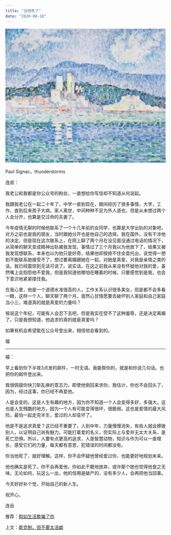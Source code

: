 ```yaml
---
title: "当他死了"
date: "2020-08-18"
---
```


  

![连岳文章](images/连岳文章picture-24.jpg)

Paul Signac，thunderstorms

  

连叔：

  

我老公和我都是你公众号的粉丝，一直想给你写信却不知道从何说起。

  

我跟我老公在一起二十年了，中学一直到现在，期间经历了很多事情，大学，工作，直到后来孩子大病，家人离世，中间种种不足为外人道也，但是从未想过两个人会分开，也算是交过命的夫妻了。

  

今年疫情无聊的时候他联系了一个十几年前的女同学，也算是大学出轨的对象吧，对方之前也是我的朋友，当时跟她分开也是他自己的选择。我在国外，没有干涉他的决定。但是现在这次联系上，在网上聊了两个月在没见面没通过电话的情况下，从简单的聊天变成精神出轨被我发现，事情过了三个月我以为他放下了，结果又被我发现想联系，本来也以为他只是好奇，结果他却按捺不住全盘托出，说觉得一想到不能联系她接受不了，想过要离婚跟她在一起，对她是真爱，对我是亲情之类的话。我已经震惊到无话可说了。说实话，在这之前我从来没有怀疑他对我的爱，虽然嘴上会抱怨他不爱我，但是我知道他哪怕在睡着的时候，只要感觉到是我，也会下意识地紧紧搂住我。

  

在我心里，他是一个道德水准很高的人，工作关系认识很多美女，但是都不会多看一眼，这样一个人，聊天聊了两个月，竟然心甘情愿要去破坏别人家庭和自己家庭当小三，难道真的就是真爱的力量吗？

  

按说这个年纪，可能有人会忍下去吧，但是我实在受不了这种羞辱，还是决定离婚了。只是我想知道，他追求的真的就是真爱吗？

  

如果有机会希望能在公众号登出来，相信他会看到的。

  

檬

  

* * *

  

檬：

  

早上看到你下半夜3点发的邮件，一时无语。我能帮你的，就是和你说几句话。也把你的邮件登出来。

  

我很佩服你快刀斩乱麻的意志力。即使他倒回来求你，我估计，你也不会回头了，因为，经过这事，你已经不再爱他。

  

人是会变的。这是人生有趣的地方，因为你不知道一个人会变得多好，多强大。这也是人生残酷的地方，因为一个人有可能变得很坏，很脆弱。这也是爱情的最大风险，最怕一起走完半生，爱过的人却变坏了。

  

他是不是追求真爱？这已经不重要了。人到中年，力量慢慢消失，有些人就会撩拨别人，以证明自己尚有魅力。可能打着爱的名义，但实际上与爱并无太大关系，是死亡恐惧。所以，人要有点更高的追求，人是智慧动物，知识与作为可以一直增长，感受它们的力量，每天都有意思，犯错误的时间都没有。

  

你当他死了，就好理解。这样，你不会怀疑他曾经爱过你，也能更好地规划未来。

  

他也确实是死了。你不会再爱他，你如此干脆地放弃，或许那个她也觉得他食之无味。无论如何，玩这么一出，他的信用是破产的，没有多少人，会再把他当回事。

  

今天好好补个觉，开始自己的新人生。

  

祝开心。

  

连岳

  

推荐：[假如生活欺骗了你](http://mp.weixin.qq.com/s?__biz=MjM5NDU0Mjk2MQ==&mid=2651639876&idx=2&sn=54974b1eab7825a707b97b493f0dc04a&chksm=bd7e545a8a09dd4cb52aa09e960e12fb90e7f424faa071bef62432fbca444a1161a063dccc25&scene=21#wechat_redirect)  

上文：[能克制，但不要太洁癖](http://mp.weixin.qq.com/s?__biz=MjM5NDU0Mjk2MQ==&mid=2651646640&idx=1&sn=1112c62de98e2b1f5e174014817b1bd0&chksm=bd7e6eae8a09e7b894a6ff71e9d936833b10886a54db0af3fd4f6e542adaa629f1065d855eff&scene=21#wechat_redirect)
